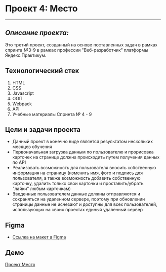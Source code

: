 # Проект 4: Место
------
## *Описание проекта:*
Это третий проект, созданный на основе поставленных задач в рамках спринта №3-9 в рамках профессии "Веб-разработчик" платформы Яндекс.Практикум.

## Технологический стек
 1. HTML
 2. CSS
 3. Javascript
 4. ООП
 5. Webpack
 6. API
 7. Учебные материалы Спринта № 4 - 9


## Цели и задачи проекта
* Данный проект в конечно виде является результатом нескольких месяцев обучения
* Первоначальная загрузка данным по пользователю и прорисовка карточек на странице должна происходить путем получения данных по API
* Реализовать возможность для пользователя вносить собственную информация на страницу (изменить имя, фото и подпись для пользователя, а также возможность добавить собственную карточку, удалить только свои карточки и проставить/убрать "лайки" любым карточкам)
* Введенные пользователем данные должны отправляются и сохраняться на удаленном сервере, поэтому при обновлении страницы данные не исчезают и доступны для всех пользователей, использующих на своих проектах единый удаленный сервер

## Figma
* [Ссылка на макет в Figma](https://www.figma.com/file/2cn9N9jSkmxD84oJik7xL7/JavaScript.-Sprint-4?node-id=0%3A1)

## Демо
[Проект Место](https://a-trsv.github.io/mesto/)
